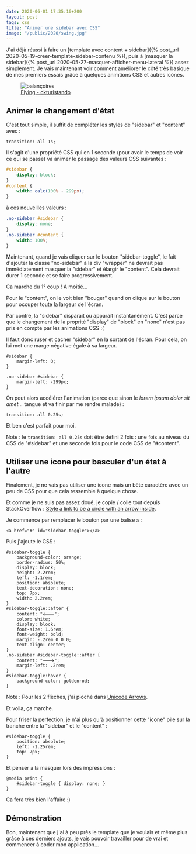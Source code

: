 ```yaml
---
date: 2020-06-01 17:35:16+200
layout: post
tags: css
title: "Animer une sidebar avec CSS"
image: "/public/2020/swing.jpg"
---
```


J'ai déjà réussi à faire un [template avec content + sidebar]({% post_url 2020-05-19-creer-template-sidebar-contenu %}), puis à [masquer la sidebar]({% post_url 2020-05-27-masquer-afficher-menu-lateral %}) assez simplement. Je vais maintenant voir comment améliorer le côté très basique de mes premiers essais grâce à quelques animtions CSS et autres icônes.

<figure>
  <img src="{{ page.image }}" alt="balançoires" />
  <figcaption>
    <a href="https://unsplash.com/photos/HTCQCvwV9XY">Flying - ckturistando</a>
  </figcaption>
</figure>


## Animer le changement d'état

C'est tout simple, il suffit de compléter les styles de "sidebar" et "content" avec :

```
transition: all 1s;
```

Il s'agit d'une propriété CSS qui en 1 seconde (pour avoir le temps de voir ce qui se passe) va animer le passage des valeurs CSS suivantes :


```css
#sidebar {
    display: block;
}
#content {
    width: calc(100% - 299px);
}
```

à ces nouvellles valeurs :


```css
.no-sidebar #sidebar {
    display: none;
}
.no-sidebar #content {
    width: 100%;
}
```

Maintenant, quand je vais cliquer sur le bouton "sidebar-toggle", le fait d'ajouter la classe "no-sidebar" à la div "wrapper" ne devrait pas immédiatement masquer la "sidebar" et élargir le "content". Cela devrait durer 1 seconde et se faire progressivement.

Ca marche du 1° coup ! A moitié...

Pour le "content", on le voit bien "bouger" quand on clique sur le bouton pour occuper toute la largeur de l'écran.

Par contre, la "sidebar" disparait ou apparait instantanément. C'est parce que le changement de la proprité "display" de "block" en "none" n'est pas pris en compte par les animations CSS :(

Il faut donc ruser et cacher "sidebar" en la sortant de l'écran. Pour cela, on lui met une marge négative égale à sa largeur.

```
#sidebar {
    margin-left: 0;
}

.no-sidebar #sidebar {
    margin-left: -299px;
}
```

On peut alors accélérer l'animation (parce que sinon le *lorem ipsum dolor sit amet...* tangue et va finir par me rendre malade) :

```
transition: all 0.25s;
```

Et ben c'est parfait pour moi.

Note : le `transition: all 0.25s` doit être défini 2 fois : une fois au niveau du CSS de "#sidebar" et une seconde fois pour le code CSS de "#content".


## Utiliser une icone pour basculer d'un état à l'autre

Finalement, je ne vais pas utiliser une icone mais un bête caractère avec un peu de CSS pour que cela ressemble à quelque chose.

Et comme je ne suis pas assez doué, je copie / colle tout depuis StackOverflow : [Style a link to be a circle with an arrow inside](https://stackoverflow.com/questions/22975037/style-a-link-to-be-a-circle-with-an-arrow-inside).

Je commence par remplacer le bouton par une balise `a` :

```
<a href="#" id="sidebar-toggle"></a>
```

Puis j'ajoute le CSS :

```
#sidebar-toggle {
    background-color: orange;
    border-radius: 50%;
    display: block;
    height: 2.2rem;
    left: -1.1rem;
    position: absolute;
    text-decoration: none;
    top: 7px;
    width: 2.2rem;
}
#sidebar-toggle::after {
    content: "🡐";
    color: white;
    display: block;
    font-size: 1.6rem;
    font-weight: bold;
    margin: -.2rem 0 0 0;
    text-align: center;
}
.no-sidebar #sidebar-toggle::after {
    content: "🡒";
    margin-left: .2rem;
}
#sidebar-toggle:hover {
    background-color: goldenrod;
}
```

Note : Pour les 2 flèches, j'ai pioché dans [Unicode Arrows](http://xahlee.info/comp/unicode_arrows.html).

Et voila, ça marche.

Pour friser la perfection, je n'ai plus qu'à positionner cette "icone" pile sur la tranche entre la "sidebar" et le "content" :

```
#sidebar-toggle {
    position: absolute;
    left: -1.25rem;
    top: 7px;
}
```

Et penser à la masquer lors des impressions :

```
@media print {
    #sidebar-toggle { display: none; }
}
```

Ca fera très bien l'affaire :)

## Démonstration

<script async src="//jsfiddle.net/qo6dx3w4/1/embed/result/"></script>

Bon, maintenant que j'ai à peu près le template que je voulais et même plus grâce à ces derniers ajouts, je vais pouvoir travailler pour de vrai et commencer à coder mon application...
